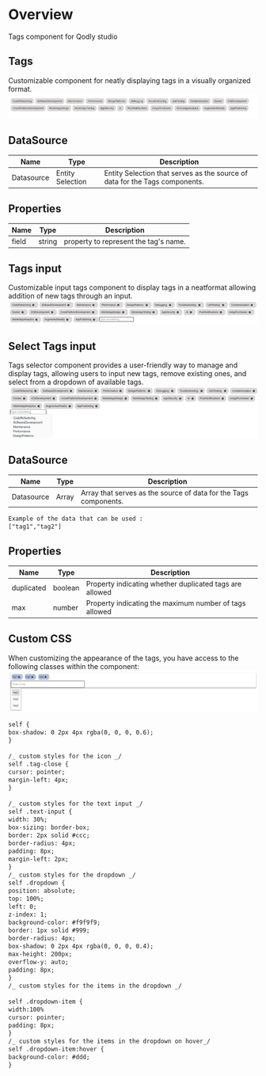 # Overview

Tags component for Qodly studio

## Tags

Customizable component for neatly displaying tags in a visually organized format.
![tags](https://github.com/AyaBengherifa/Qodly_Tags/blob/main/public/tags.png)

## DataSource

| Name       | Type             | Description                                                                 |
| ---------- | ---------------- | --------------------------------------------------------------------------- |
| Datasource | Entity Selection | Entity Selection that serves as the source of data for the Tags components. |

## Properties

| Name  | Type   | Description                           |
| ----- | ------ | ------------------------------------- |
| field | string | property to represent the tag's name. |

## Tags input

Customizable input tags component to display tags in a neatformat allowing addition of new tags through an input.
![tags input](https://github.com/AyaBengherifa/Qodly_Tags/blob/main/public/tags-input.png)

## Select Tags input

Tags selector component provides a user-friendly way to manage and display tags, allowing users to input new tags, remove existing ones, and select from a dropdown of available tags.
![tags selector](https://github.com/AyaBengherifa/Qodly_Tags/blob/main/public/tag-selector.png)

## DataSource

| Name       | Type  | Description                                                      |
| ---------- | ----- | ---------------------------------------------------------------- |
| Datasource | Array | Array that serves as the source of data for the Tags components. |

```
Example of the data that can be used :
["tag1","tag2"]

```

## Properties

| Name       | Type    | Description                                             |
| ---------- | ------- | ------------------------------------------------------- |
| duplicated | boolean | Property indicating whether duplicated tags are allowed |
| max        | number  | Property indicating the maximum number of tags allowed  |

## Custom CSS

When customizing the appearance of the tags, you have access to the following classes within the component:
![tags selectorcss](https://github.com/AyaBengherifa/Qodly_Tags/blob/main/public/tag-selectorcss.png)

```
self {
box-shadow: 0 2px 4px rgba(0, 0, 0, 0.6);
}

/_ custom styles for the icon _/
self .tag-close {
cursor: pointer;
margin-left: 4px;
}

/_ custom styles for the text input _/
self .text-input {
width: 30%;
box-sizing: border-box;
border: 2px solid #ccc;
border-radius: 4px;
padding: 8px;
margin-left: 2px;
}
/_ custom styles for the dropdown _/
self .dropdown {
position: absolute;
top: 100%;
left: 0;
z-index: 1;
background-color: #f9f9f9;
border: 1px solid #999;
border-radius: 4px;
box-shadow: 0 2px 4px rgba(0, 0, 0, 0.4);
max-height: 200px;
overflow-y: auto;
padding: 8px;
}
/_ custom styles for the items in the dropdown _/

self .dropdown-item {
width:100%
cursor: pointer;
padding: 8px;
}
/_ custom styles for the items in the dropdown on hover_/
self .dropdown-item:hover {
background-color: #ddd;
}
```
